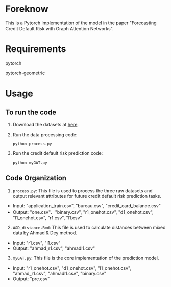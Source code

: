 # Foreknow
This is a Pytorch implementation of the model in the paper "Forecasting Credit Default Risk with Graph Attention Networks". 

# Requirements
pytorch

pytorch-geometric

# Usage
## To run the code
1. Download the datasets at  [here](https://pan.baidu.com/s/1q1spkljIAeaogkFRBz3XfQ?pwd=cpbu). 
2. Run the data processing code: 

   ```python process.py```

3. Run the credit default risk prediction code: 

   ```python myGAT.py```

## Code Organization
1. ```process.py```: This file is used to process the three raw datasets and output relevant attributes for future credit default risk prediction tasks. 
* Input: "application_train.csv", "bureau.csv", "credit_card_balance.csv"
* Output: "one.csv"、"binary.csv", "r1_onehot.csv", "d1_onehot.csv", "l1_onehot.csv", "r1.csv", "l1.csv"

2. ```A&D_distance.Rmd```: This file is used to calculate distances between mixed data by Ahmad & Dey method.
* Input: "r1.csv", "l1.csv"
* Output: "ahmad_r1.csv", "ahmadl1.csv"

3. ```myGAT.py```: This file is the core implementation of the prediction model. 
* Input: "r1_onehot.csv", "d1_onehot.csv", "l1_onehot.csv", "ahmad_r1.csv", "ahmadl1.csv", "binary.csv"
* Output: "pre.csv"
